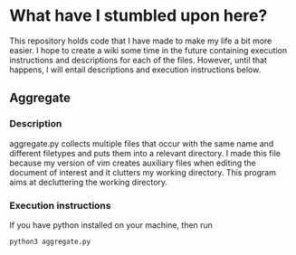 # What have I stumbled upon here?

This repository holds code that I have made to make my life a bit more easier.
I hope to create a wiki some time in the future containing execution instructions
and descriptions for each of the files. However, until that happens, I will 
entail descriptions and execution instructions below.

## Aggregate
### Description
aggregate.py collects multiple files that occur with the same name and different filetypes
and puts them into a relevant directory. I made this file because my version of vim creates
auxiliary files when editing the document of interest and it clutters my working directory.
This program aims at decluttering the working directory.
### Execution instructions
If you have python installed on your machine, then run  
```python
python3 aggregate.py
```
 
